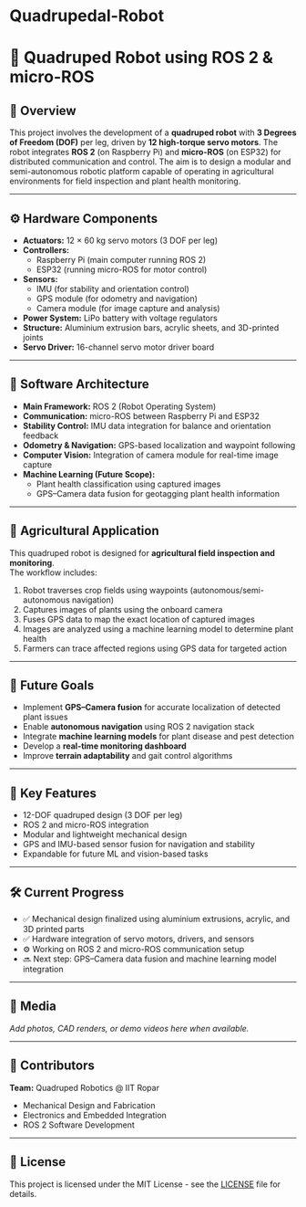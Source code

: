 # Quadrupedal-Robot

# 🐾 Quadruped Robot using ROS 2 & micro-ROS

## 📘 Overview
This project involves the development of a **quadruped robot** with **3 Degrees of Freedom (DOF)** per leg, driven by **12 high-torque servo motors**. The robot integrates **ROS 2** (on Raspberry Pi) and **micro-ROS** (on ESP32) for distributed communication and control. The aim is to design a modular and semi-autonomous robotic platform capable of operating in agricultural environments for field inspection and plant health monitoring.

---

## ⚙️ Hardware Components
- **Actuators:** 12 × 60 kg servo motors (3 DOF per leg)
- **Controllers:**
  - Raspberry Pi (main computer running ROS 2)
  - ESP32 (running micro-ROS for motor control)
- **Sensors:**
  - IMU (for stability and orientation control)
  - GPS module (for odometry and navigation)
  - Camera module (for image capture and analysis)
- **Power System:** LiPo battery with voltage regulators
- **Structure:** Aluminium extrusion bars, acrylic sheets, and 3D-printed joints
- **Servo Driver:** 16-channel servo motor driver board

---

## 🧠 Software Architecture
- **Main Framework:** ROS 2 (Robot Operating System)
- **Communication:** micro-ROS between Raspberry Pi and ESP32
- **Stability Control:** IMU data integration for balance and orientation feedback
- **Odometry & Navigation:** GPS-based localization and waypoint following
- **Computer Vision:** Integration of camera module for real-time image capture
- **Machine Learning (Future Scope):**
  - Plant health classification using captured images
  - GPS–Camera data fusion for geotagging plant health information

---

## 🚜 Agricultural Application
This quadruped robot is designed for **agricultural field inspection and monitoring**.  
The workflow includes:
1. Robot traverses crop fields using waypoints (autonomous/semi-autonomous navigation)
2. Captures images of plants using the onboard camera
3. Fuses GPS data to map the exact location of captured images
4. Images are analyzed using a machine learning model to determine plant health
5. Farmers can trace affected regions using GPS data for targeted action

---

## 🎯 Future Goals
- Implement **GPS–Camera fusion** for accurate localization of detected plant issues
- Enable **autonomous navigation** using ROS 2 navigation stack
- Integrate **machine learning models** for plant disease and pest detection
- Develop a **real-time monitoring dashboard**
- Improve **terrain adaptability** and gait control algorithms

---

## 🧩 Key Features
- 12-DOF quadruped design (3 DOF per leg)
- ROS 2 and micro-ROS integration
- Modular and lightweight mechanical design
- GPS and IMU-based sensor fusion for navigation and stability
- Expandable for future ML and vision-based tasks

---

## 🛠️ Current Progress
- ✅ Mechanical design finalized using aluminium extrusions, acrylic, and 3D printed parts
- ✅ Hardware integration of servo motors, drivers, and sensors
- ⚙️ Working on ROS 2 and micro-ROS communication setup
- 🔜 Next step: GPS–Camera data fusion and machine learning model integration

---

## 📸 Media
_Add photos, CAD renders, or demo videos here when available._

---

## 👥 Contributors
**Team:** Quadruped Robotics @ IIT Ropar  
- Mechanical Design and Fabrication  
- Electronics and Embedded Integration  
- ROS 2 Software Development  

---

## 🧾 License
This project is licensed under the MIT License - see the [LICENSE](LICENSE) file for details.
